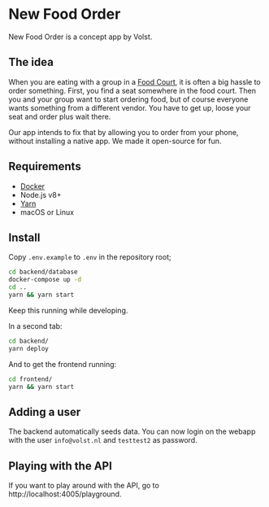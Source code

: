 # New Food Order

New Food Order is a concept app by Volst.

## The idea

When you are eating with a group in a [Food Court](https://en.wikipedia.org/wiki/Food_court), it is often a big hassle to order something. First, you find a seat somewhere in the food court. Then you and your group want to start ordering food, but of course everyone wants something from a different vendor. You have to get up, loose your seat and order plus wait there.

Our app intends to fix that by allowing you to order from your phone, without installing a native app. We made it open-source for fun.

## Requirements

- [Docker](https://docs.docker.com/docker-for-mac/install/)
- Node.js v8+
- [Yarn](https://yarnpkg.com/en/)
- macOS or Linux

## Install

Copy `.env.example` to `.env` in the repository root;

```bash
cd backend/database
docker-compose up -d
cd ..
yarn && yarn start
```

Keep this running while developing.

In a second tab:

```bash
cd backend/
yarn deploy
```

And to get the frontend running:

```bash
cd frontend/
yarn && yarn start
```

## Adding a user

The backend automatically seeds data. You can now login on the webapp with the user `info@volst.nl` and `testtest2` as password.

## Playing with the API

If you want to play around with the API, go to http://localhost:4005/playground.
